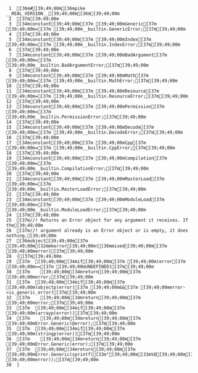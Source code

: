     1	[36m#[39;49;00m[36mpike __REAL_VERSION__[39;49;00m[36m[39;49;00m
     2	[37m[39;49;00m
     3	[34mconstant[39;49;00m[37m [39;49;00mGeneric[37m [39;49;00m=[37m [39;49;00m__builtin.GenericError;[37m[39;49;00m
     4	[37m[39;49;00m
     5	[34mconstant[39;49;00m[37m [39;49;00mIndex[37m [39;49;00m=[37m [39;49;00m__builtin.IndexError;[37m[39;49;00m
     6	[37m[39;49;00m
     7	[34mconstant[39;49;00m[37m [39;49;00mBadArgument[37m [39;49;00m=[37m [39;49;00m__builtin.BadArgumentError;[37m[39;49;00m
     8	[37m[39;49;00m
     9	[34mconstant[39;49;00m[37m [39;49;00mMath[37m [39;49;00m=[37m [39;49;00m__builtin.MathError;[37m[39;49;00m
    10	[37m[39;49;00m
    11	[34mconstant[39;49;00m[37m [39;49;00mResource[37m [39;49;00m=[37m [39;49;00m__builtin.ResourceError;[37m[39;49;00m
    12	[37m[39;49;00m
    13	[34mconstant[39;49;00m[37m [39;49;00mPermission[37m [39;49;00m=[37m [39;49;00m__builtin.PermissionError;[37m[39;49;00m
    14	[37m[39;49;00m
    15	[34mconstant[39;49;00m[37m [39;49;00mDecode[37m [39;49;00m=[37m [39;49;00m__builtin.DecodeError;[37m[39;49;00m
    16	[37m[39;49;00m
    17	[34mconstant[39;49;00m[37m [39;49;00mCpp[37m [39;49;00m=[37m [39;49;00m__builtin.CppError;[37m[39;49;00m
    18	[37m[39;49;00m
    19	[34mconstant[39;49;00m[37m [39;49;00mCompilation[37m [39;49;00m=[37m [39;49;00m__builtin.CompilationError;[37m[39;49;00m
    20	[37m[39;49;00m
    21	[34mconstant[39;49;00m[37m [39;49;00mMasterLoad[37m [39;49;00m=[37m [39;49;00m__builtin.MasterLoadError;[37m[39;49;00m
    22	[37m[39;49;00m
    23	[34mconstant[39;49;00m[37m [39;49;00mModuleLoad[37m [39;49;00m=[37m [39;49;00m__builtin.ModuleLoadError;[37m[39;49;00m
    24	[37m[39;49;00m
    25	[37m//! Returns an Error object for any argument it receives. If the[39;49;00m
    26	[37m//! argument already is an Error object or is empty, it does nothing.[39;49;00m
    27	[36mobject[39;49;00m[37m [39;49;00m[32mmkerror[39;49;00m([36mmixed[39;49;00m[37m [39;49;00merror)[37m[39;49;00m
    28	{[37m[39;49;00m
    29	[37m  [39;49;00m[34mif[39;49;00m[37m [39;49;00m(error[37m [39;49;00m==[37m [39;49;00mUNDEFINED)[37m[39;49;00m
    30	[37m    [39;49;00m[34mreturn[39;49;00m[37m [39;49;00merror;[37m[39;49;00m
    31	[37m  [39;49;00m[34mif[39;49;00m[37m [39;49;00m(objectp(error)[37m [39;49;00m&&[37m [39;49;00merror->is_generic_error)[37m[39;49;00m
    32	[37m    [39;49;00m[34mreturn[39;49;00m[37m [39;49;00merror;[37m[39;49;00m
    33	[37m  [39;49;00m[34mif[39;49;00m[37m [39;49;00m(arrayp(error))[37m[39;49;00m
    34	[37m    [39;49;00m[34mreturn[39;49;00m[37m [39;49;00mError.Generic(@error);[37m[39;49;00m
    35	[37m  [39;49;00m[34mif[39;49;00m[37m [39;49;00m(stringp(error))[37m[39;49;00m
    36	[37m    [39;49;00m[34mreturn[39;49;00m[37m [39;49;00mError.Generic(error);[37m[39;49;00m
    37	[37m  [39;49;00m[34mreturn[39;49;00m[37m [39;49;00mError.Generic(sprintf([33m"[39;49;00m[33m%O[39;49;00m[33m"[39;49;00m,[37m [39;49;00merror));[37m[39;49;00m
    38	}
